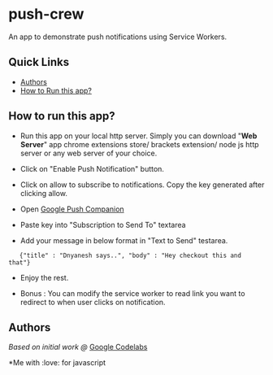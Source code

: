 # push-crew
An app to demonstrate push notifications using Service Workers.

## Quick Links
* [Authors](https://github.com/dnyaneshlb/push-crew/blob/master/README.md#authors)
* [How to Run this app?](https://github.com/dnyaneshlb/push-crew/blob/master/README.md#how-to-run-this-app)


## How to run this app?
* Run this app on your local http server. Simply you can download "**Web Server**" app chrome extensions store/ brackets extension/ node js http server or any web server of your choice.

* Click on  "Enable Push Notification" button.

* Click on allow to subscribe to notifications. Copy the key generated after clicking allow.

* Open [Google Push Companion](https://web-push-codelab.glitch.me//)

* Paste key into "Subscription to Send To" textarea

* Add your message in below format in "Text to Send" testarea.
```
   {"title" : "Dnyanesh says..", "body" : "Hey checkout this and that"}
```   
  
* Enjoy the rest.

* Bonus : You can modify the service worker to read link you want to redirect to when user clicks on notification.


## Authors

*Based on initial work @* [Google Codelabs](https://codelabs.developers.google.com/codelabs/push-notifications/)

*Me with  :love:  for javascript






